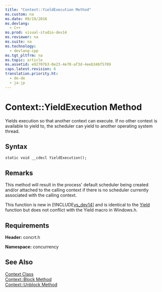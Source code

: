 ```yaml
---
title: "Context::YieldExecution Method"
ms.custom: na
ms.date: 09/19/2016
ms.devlang: 
  - C++
ms.prod: visual-studio-dev14
ms.reviewer: na
ms.suite: na
ms.technology: 
  - devlang-cpp
ms.tgt_pltfrm: na
ms.topic: article
ms.assetid: e92707b3-0e23-4e78-af3d-4eeb34bf5709
caps.latest.revision: 6
translation.priority.ht: 
  - de-de
  - ja-jp
---
```

# Context::YieldExecution Method
Yields execution so that another context can execute. If no other context is available to yield to, the scheduler can yield to another operating system thread.  
  
## Syntax  
  
```  
static void __cdecl YieldExecution();  
```  
  
## Remarks  
 This method will result in the process' default scheduler being created and/or attached to the calling context if there is no scheduler currently associated with the calling context.  
  
 This function is new in [!INCLUDE[vs_dev14](../vs140/includes/vs_dev14_md.md)] and is identical to the [Yield](../vs140/Context--Yield-Method.md) function but does not conflict with the Yield macro in Windows.h.  
  
## Requirements  
 **Header:** concrt.h  
  
 **Namespace:** concurrency  
  
## See Also  
 [Context Class](../vs140/Context-Class.md)   
 [Context::Block Method](../vs140/Context--Block-Method.md)   
 [Context::Unblock Method](../vs140/Context--Unblock-Method.md)